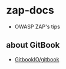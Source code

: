 zap-docs
========

- OWASP ZAP's tips

about GitBook
-----
- [GitbookIO/gitbook](https://github.com/GitbookIO/gitbook)
